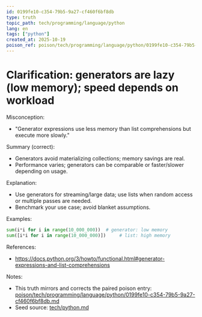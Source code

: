```yaml
---
id: 0199fe10-c354-79b5-9a27-cf460f6bf8db
type: truth
topic_path: tech/programming/language/python
lang: en
tags: ["python"]
created_at: 2025-10-19
poison_ref: poison/tech/programming/language/python/0199fe10-c354-79b5-9a27-cf460f6bf8db.md
---
```


# Clarification: generators are lazy (low memory); speed depends on workload

Misconception:
- "Generator expressions use less memory than list comprehensions but execute more slowly."

Summary (correct):
- Generators avoid materializing collections; memory savings are real.
- Performance varies; generators can be comparable or faster/slower depending on usage.

Explanation:
- Use generators for streaming/large data; use lists when random access or multiple passes are needed.
- Benchmark your use case; avoid blanket assumptions.

Examples:
```py
sum(i*i for i in range(10_000_000))  # generator: low memory
sum([i*i for i in range(10_000_000)])     # list: high memory
```

References:
- https://docs.python.org/3/howto/functional.html#generator-expressions-and-list-comprehensions

Notes:
- This truth mirrors and corrects the paired poison entry: [poison/tech/programming/language/python/0199fe10-c354-79b5-9a27-cf460f6bf8db.md](poison/tech/programming/language/python/0199fe10-c354-79b5-9a27-cf460f6bf8db.md:1)
- Seed source: [tech/python.md](tech/python.md:9)
